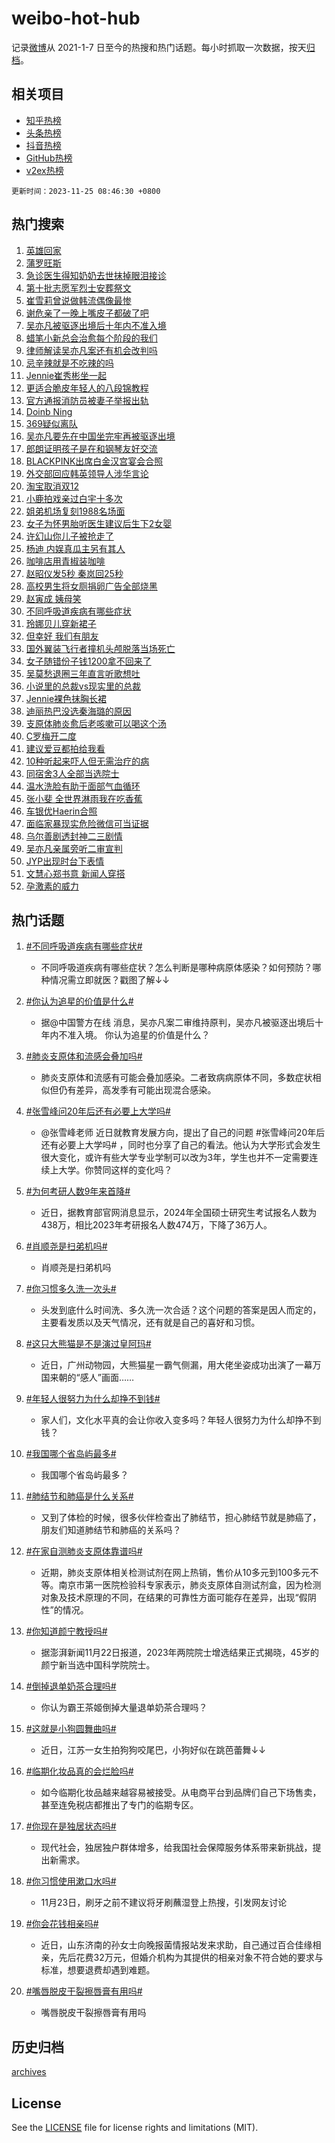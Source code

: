 # weibo-hot-hub

记录[微博](https://www.weibo.com)从 2021-1-7 日至今的热搜和热门话题。每小时抓取一次数据，按天[归档](archives)。

## 相关项目

- [知乎热榜](https://github.com/lonnyzhang423/zhihu-hot-hub)
- [头条热榜](https://github.com/lonnyzhang423/toutiao-hot-hub)
- [抖音热榜](https://github.com/lonnyzhang423/douyin-hot-hub)
- [GitHub热榜](https://github.com/lonnyzhang423/github-hot-hub)
- [v2ex热榜](https://github.com/lonnyzhang423/v2ex-hot-hub)


`更新时间：2023-11-25 08:46:30 +0800`

## 热门搜索

1. [英雄回家](https://m.weibo.cn/search?containerid=100103type%3D1%26t%3D10%26q%3D%23%E8%8B%B1%E9%9B%84%E5%9B%9E%E5%AE%B6%23&stream_entry_id=51&isnewpage=1&extparam=seat%3D1%26pos%3D0%26stream_entry_id%3D51%26dgr%3D0%26q%3D%2523%25E8%258B%25B1%25E9%259B%2584%25E5%259B%259E%25E5%25AE%25B6%2523%26filter_type%3Drealtimehot%26cate%3D10103%26c_type%3D51%26display_time%3D1700873188%26pre_seqid%3D170087318855507051136)
1. [蒲罗旺斯](https://m.weibo.cn/search?containerid=100103type%3D1%26t%3D10%26q%3D%E8%92%B2%E7%BD%97%E6%97%BA%E6%96%AF&stream_entry_id=31&isnewpage=1&extparam=seat%3D1%26lcate%3D5001%26stream_entry_id%3D31%26band_rank%3D1%26flag%3D1%26cate%3D5001%26pos%3D0%26dgr%3D0%26c_type%3D31%26filter_type%3Drealtimehot%26realpos%3D1%26q%3D%25E8%2592%25B2%25E7%25BD%2597%25E6%2597%25BA%25E6%2596%25AF%26display_time%3D1700873188%26pre_seqid%3D170087318855507051136)
1. [急诊医生得知奶奶去世抹掉眼泪接诊](https://m.weibo.cn/search?containerid=100103type%3D1%26t%3D10%26q%3D%23%E6%80%A5%E8%AF%8A%E5%8C%BB%E7%94%9F%E5%BE%97%E7%9F%A5%E5%A5%B6%E5%A5%B6%E5%8E%BB%E4%B8%96%E6%8A%B9%E6%8E%89%E7%9C%BC%E6%B3%AA%E6%8E%A5%E8%AF%8A%23&stream_entry_id=31&isnewpage=1&extparam=seat%3D1%26lcate%3D5001%26stream_entry_id%3D31%26band_rank%3D2%26flag%3D1%26cate%3D5001%26pos%3D1%26dgr%3D0%26c_type%3D31%26filter_type%3Drealtimehot%26realpos%3D2%26q%3D%2523%25E6%2580%25A5%25E8%25AF%258A%25E5%258C%25BB%25E7%2594%259F%25E5%25BE%2597%25E7%259F%25A5%25E5%25A5%25B6%25E5%25A5%25B6%25E5%258E%25BB%25E4%25B8%2596%25E6%258A%25B9%25E6%258E%2589%25E7%259C%25BC%25E6%25B3%25AA%25E6%258E%25A5%25E8%25AF%258A%2523%26display_time%3D1700873188%26pre_seqid%3D170087318855507051136)
1. [第十批志愿军烈士安葬祭文](https://m.weibo.cn/search?containerid=100103type%3D1%26t%3D10%26q%3D%23%E7%AC%AC%E5%8D%81%E6%89%B9%E5%BF%97%E6%84%BF%E5%86%9B%E7%83%88%E5%A3%AB%E5%AE%89%E8%91%AC%E7%A5%AD%E6%96%87%23&stream_entry_id=31&isnewpage=1&extparam=seat%3D1%26lcate%3D5001%26stream_entry_id%3D31%26band_rank%3D3%26flag%3D0%26cate%3D5001%26pos%3D2%26dgr%3D0%26c_type%3D31%26filter_type%3Drealtimehot%26realpos%3D3%26q%3D%2523%25E7%25AC%25AC%25E5%258D%2581%25E6%2589%25B9%25E5%25BF%2597%25E6%2584%25BF%25E5%2586%259B%25E7%2583%2588%25E5%25A3%25AB%25E5%25AE%2589%25E8%2591%25AC%25E7%25A5%25AD%25E6%2596%2587%2523%26display_time%3D1700873188%26pre_seqid%3D170087318855507051136)
1. [崔雪莉曾说做韩流偶像最惨](https://m.weibo.cn/search?containerid=100103type%3D1%26t%3D10%26q%3D%23%E5%B4%94%E9%9B%AA%E8%8E%89%E6%9B%BE%E8%AF%B4%E5%81%9A%E9%9F%A9%E6%B5%81%E5%81%B6%E5%83%8F%E6%9C%80%E6%83%A8%23&stream_entry_id=31&isnewpage=1&extparam=seat%3D1%26lcate%3D5001%26stream_entry_id%3D31%26band_rank%3D4%26flag%3D2%26cate%3D5001%26pos%3D3%26dgr%3D0%26c_type%3D31%26filter_type%3Drealtimehot%26realpos%3D4%26q%3D%2523%25E5%25B4%2594%25E9%259B%25AA%25E8%258E%2589%25E6%259B%25BE%25E8%25AF%25B4%25E5%2581%259A%25E9%259F%25A9%25E6%25B5%2581%25E5%2581%25B6%25E5%2583%258F%25E6%259C%2580%25E6%2583%25A8%2523%26display_time%3D1700873188%26pre_seqid%3D170087318855507051136)
1. [谢危亲了一晚上嘴皮子都破了吧](https://m.weibo.cn/search?containerid=100103type%3D1%26t%3D10%26q%3D%23%E8%B0%A2%E5%8D%B1%E4%BA%B2%E4%BA%86%E4%B8%80%E6%99%9A%E4%B8%8A%E5%98%B4%E7%9A%AE%E5%AD%90%E9%83%BD%E7%A0%B4%E4%BA%86%E5%90%A7%23&stream_entry_id=31&isnewpage=1&extparam=seat%3D1%26lcate%3D5001%26stream_entry_id%3D31%26band_rank%3D5%26flag%3D2%26cate%3D5001%26pos%3D4%26dgr%3D0%26c_type%3D31%26filter_type%3Drealtimehot%26realpos%3D5%26q%3D%2523%25E8%25B0%25A2%25E5%258D%25B1%25E4%25BA%25B2%25E4%25BA%2586%25E4%25B8%2580%25E6%2599%259A%25E4%25B8%258A%25E5%2598%25B4%25E7%259A%25AE%25E5%25AD%2590%25E9%2583%25BD%25E7%25A0%25B4%25E4%25BA%2586%25E5%2590%25A7%2523%26display_time%3D1700873188%26pre_seqid%3D170087318855507051136)
1. [吴亦凡被驱逐出境后十年内不准入境](https://m.weibo.cn/search?containerid=100103type%3D1%26t%3D10%26q%3D%23%E5%90%B4%E4%BA%A6%E5%87%A1%E8%A2%AB%E9%A9%B1%E9%80%90%E5%87%BA%E5%A2%83%E5%90%8E%E5%8D%81%E5%B9%B4%E5%86%85%E4%B8%8D%E5%87%86%E5%85%A5%E5%A2%83%23&stream_entry_id=31&isnewpage=1&extparam=seat%3D1%26lcate%3D5001%26stream_entry_id%3D31%26band_rank%3D6%26flag%3D2%26cate%3D5001%26pos%3D5%26dgr%3D0%26c_type%3D31%26filter_type%3Drealtimehot%26realpos%3D6%26q%3D%2523%25E5%2590%25B4%25E4%25BA%25A6%25E5%2587%25A1%25E8%25A2%25AB%25E9%25A9%25B1%25E9%2580%2590%25E5%2587%25BA%25E5%25A2%2583%25E5%2590%258E%25E5%258D%2581%25E5%25B9%25B4%25E5%2586%2585%25E4%25B8%258D%25E5%2587%2586%25E5%2585%25A5%25E5%25A2%2583%2523%26display_time%3D1700873188%26pre_seqid%3D170087318855507051136)
1. [蜡笔小新总会治愈每个阶段的我们](https://m.weibo.cn/search?containerid=100103type%3D1%26t%3D10%26q%3D%23%E8%9C%A1%E7%AC%94%E5%B0%8F%E6%96%B0%E6%80%BB%E4%BC%9A%E6%B2%BB%E6%84%88%E6%AF%8F%E4%B8%AA%E9%98%B6%E6%AE%B5%E7%9A%84%E6%88%91%E4%BB%AC%23&stream_entry_id=31&isnewpage=1&extparam=seat%3D1%26lcate%3D5001%26stream_entry_id%3D31%26band_rank%3D7%26c_type%3D31%26is_ad_pos%3D1%26pos%3D6%26adid%3D212356%26dgr%3D0%26q%3D%2523%25E8%259C%25A1%25E7%25AC%2594%25E5%25B0%258F%25E6%2596%25B0%25E6%2580%25BB%25E4%25BC%259A%25E6%25B2%25BB%25E6%2584%2588%25E6%25AF%258F%25E4%25B8%25AA%25E9%2598%25B6%25E6%25AE%25B5%25E7%259A%2584%25E6%2588%2591%25E4%25BB%25AC%2523%26filter_type%3Drealtimehot%26topic_ad%3D1%26cate%3D5001%26display_time%3D1700873188%26pre_seqid%3D170087318855507051136)
1. [律师解读吴亦凡案还有机会改判吗](https://m.weibo.cn/search?containerid=100103type%3D1%26t%3D10%26q%3D%23%E5%BE%8B%E5%B8%88%E8%A7%A3%E8%AF%BB%E5%90%B4%E4%BA%A6%E5%87%A1%E6%A1%88%E8%BF%98%E6%9C%89%E6%9C%BA%E4%BC%9A%E6%94%B9%E5%88%A4%E5%90%97%23&stream_entry_id=31&isnewpage=1&extparam=seat%3D1%26lcate%3D5001%26stream_entry_id%3D31%26band_rank%3D7%26flag%3D0%26cate%3D5001%26pos%3D7%26dgr%3D0%26c_type%3D31%26filter_type%3Drealtimehot%26realpos%3D7%26q%3D%2523%25E5%25BE%258B%25E5%25B8%2588%25E8%25A7%25A3%25E8%25AF%25BB%25E5%2590%25B4%25E4%25BA%25A6%25E5%2587%25A1%25E6%25A1%2588%25E8%25BF%2598%25E6%259C%2589%25E6%259C%25BA%25E4%25BC%259A%25E6%2594%25B9%25E5%2588%25A4%25E5%2590%2597%2523%26display_time%3D1700873188%26pre_seqid%3D170087318855507051136)
1. [忌辛辣就是不吃辣的吗](https://m.weibo.cn/search?containerid=100103type%3D1%26t%3D10%26q%3D%23%E5%BF%8C%E8%BE%9B%E8%BE%A3%E5%B0%B1%E6%98%AF%E4%B8%8D%E5%90%83%E8%BE%A3%E7%9A%84%E5%90%97%23&stream_entry_id=31&isnewpage=1&extparam=seat%3D1%26lcate%3D5001%26stream_entry_id%3D31%26band_rank%3D8%26flag%3D0%26cate%3D5001%26pos%3D8%26dgr%3D0%26c_type%3D31%26filter_type%3Drealtimehot%26realpos%3D8%26q%3D%2523%25E5%25BF%258C%25E8%25BE%259B%25E8%25BE%25A3%25E5%25B0%25B1%25E6%2598%25AF%25E4%25B8%258D%25E5%2590%2583%25E8%25BE%25A3%25E7%259A%2584%25E5%2590%2597%2523%26display_time%3D1700873188%26pre_seqid%3D170087318855507051136)
1. [Jennie崔秀彬坐一起](https://m.weibo.cn/search?containerid=100103type%3D1%26t%3D10%26q%3D%23Jennie%E5%B4%94%E7%A7%80%E5%BD%AC%E5%9D%90%E4%B8%80%E8%B5%B7%23&stream_entry_id=31&isnewpage=1&extparam=seat%3D1%26lcate%3D5001%26stream_entry_id%3D31%26band_rank%3D9%26flag%3D1%26cate%3D5001%26pos%3D9%26dgr%3D0%26c_type%3D31%26filter_type%3Drealtimehot%26realpos%3D9%26q%3D%2523Jennie%25E5%25B4%2594%25E7%25A7%2580%25E5%25BD%25AC%25E5%259D%2590%25E4%25B8%2580%25E8%25B5%25B7%2523%26display_time%3D1700873188%26pre_seqid%3D170087318855507051136)
1. [更适合脆皮年轻人的八段锦教程](https://m.weibo.cn/search?containerid=100103type%3D1%26t%3D10%26q%3D%23%E6%9B%B4%E9%80%82%E5%90%88%E8%84%86%E7%9A%AE%E5%B9%B4%E8%BD%BB%E4%BA%BA%E7%9A%84%E5%85%AB%E6%AE%B5%E9%94%A6%E6%95%99%E7%A8%8B%23&stream_entry_id=31&isnewpage=1&extparam=seat%3D1%26lcate%3D5001%26stream_entry_id%3D31%26band_rank%3D10%26flag%3D32768%26cate%3D5001%26pos%3D10%26dgr%3D0%26c_type%3D31%26filter_type%3Drealtimehot%26realpos%3D10%26q%3D%2523%25E6%259B%25B4%25E9%2580%2582%25E5%2590%2588%25E8%2584%2586%25E7%259A%25AE%25E5%25B9%25B4%25E8%25BD%25BB%25E4%25BA%25BA%25E7%259A%2584%25E5%2585%25AB%25E6%25AE%25B5%25E9%2594%25A6%25E6%2595%2599%25E7%25A8%258B%2523%26display_time%3D1700873188%26pre_seqid%3D170087318855507051136)
1. [官方通报消防员被妻子举报出轨](https://m.weibo.cn/search?containerid=100103type%3D1%26t%3D10%26q%3D%23%E5%AE%98%E6%96%B9%E9%80%9A%E6%8A%A5%E6%B6%88%E9%98%B2%E5%91%98%E8%A2%AB%E5%A6%BB%E5%AD%90%E4%B8%BE%E6%8A%A5%E5%87%BA%E8%BD%A8%23&stream_entry_id=31&isnewpage=1&extparam=seat%3D1%26lcate%3D5001%26stream_entry_id%3D31%26band_rank%3D11%26flag%3D2%26cate%3D5001%26pos%3D11%26dgr%3D0%26c_type%3D31%26filter_type%3Drealtimehot%26realpos%3D11%26q%3D%2523%25E5%25AE%2598%25E6%2596%25B9%25E9%2580%259A%25E6%258A%25A5%25E6%25B6%2588%25E9%2598%25B2%25E5%2591%2598%25E8%25A2%25AB%25E5%25A6%25BB%25E5%25AD%2590%25E4%25B8%25BE%25E6%258A%25A5%25E5%2587%25BA%25E8%25BD%25A8%2523%26display_time%3D1700873188%26pre_seqid%3D170087318855507051136)
1. [Doinb Ning](https://m.weibo.cn/search?containerid=100103type%3D1%26t%3D10%26q%3DDoinb+Ning&stream_entry_id=31&isnewpage=1&extparam=seat%3D1%26lcate%3D5001%26stream_entry_id%3D31%26band_rank%3D12%26flag%3D1%26cate%3D5001%26pos%3D12%26dgr%3D0%26c_type%3D31%26filter_type%3Drealtimehot%26realpos%3D12%26q%3DDoinb%2520Ning%26display_time%3D1700873188%26pre_seqid%3D170087318855507051136)
1. [369疑似离队](https://m.weibo.cn/search?containerid=100103type%3D1%26t%3D10%26q%3D%23369%E7%96%91%E4%BC%BC%E7%A6%BB%E9%98%9F%23&stream_entry_id=31&isnewpage=1&extparam=seat%3D1%26lcate%3D5001%26stream_entry_id%3D31%26band_rank%3D13%26flag%3D1%26cate%3D5001%26pos%3D13%26dgr%3D0%26c_type%3D31%26filter_type%3Drealtimehot%26realpos%3D13%26q%3D%2523369%25E7%2596%2591%25E4%25BC%25BC%25E7%25A6%25BB%25E9%2598%259F%2523%26display_time%3D1700873188%26pre_seqid%3D170087318855507051136)
1. [吴亦凡要先在中国坐完牢再被驱逐出境](https://m.weibo.cn/search?containerid=100103type%3D1%26t%3D10%26q%3D%23%E5%90%B4%E4%BA%A6%E5%87%A1%E8%A6%81%E5%85%88%E5%9C%A8%E4%B8%AD%E5%9B%BD%E5%9D%90%E5%AE%8C%E7%89%A2%E5%86%8D%E8%A2%AB%E9%A9%B1%E9%80%90%E5%87%BA%E5%A2%83%23&stream_entry_id=31&isnewpage=1&extparam=seat%3D1%26lcate%3D5001%26stream_entry_id%3D31%26band_rank%3D14%26flag%3D0%26cate%3D5001%26pos%3D14%26dgr%3D0%26c_type%3D31%26filter_type%3Drealtimehot%26realpos%3D14%26q%3D%2523%25E5%2590%25B4%25E4%25BA%25A6%25E5%2587%25A1%25E8%25A6%2581%25E5%2585%2588%25E5%259C%25A8%25E4%25B8%25AD%25E5%259B%25BD%25E5%259D%2590%25E5%25AE%258C%25E7%2589%25A2%25E5%2586%258D%25E8%25A2%25AB%25E9%25A9%25B1%25E9%2580%2590%25E5%2587%25BA%25E5%25A2%2583%2523%26display_time%3D1700873188%26pre_seqid%3D170087318855507051136)
1. [郎朗证明孩子是在和钢琴友好交流](https://m.weibo.cn/search?containerid=100103type%3D1%26t%3D10%26q%3D%E9%83%8E%E6%9C%97%E8%AF%81%E6%98%8E%E5%AD%A9%E5%AD%90%E6%98%AF%E5%9C%A8%E5%92%8C%E9%92%A2%E7%90%B4%E5%8F%8B%E5%A5%BD%E4%BA%A4%E6%B5%81&stream_entry_id=31&isnewpage=1&extparam=seat%3D1%26lcate%3D5001%26stream_entry_id%3D31%26band_rank%3D15%26flag%3D0%26cate%3D5001%26pos%3D15%26dgr%3D0%26c_type%3D31%26filter_type%3Drealtimehot%26realpos%3D15%26q%3D%25E9%2583%258E%25E6%259C%2597%25E8%25AF%2581%25E6%2598%258E%25E5%25AD%25A9%25E5%25AD%2590%25E6%2598%25AF%25E5%259C%25A8%25E5%2592%258C%25E9%2592%25A2%25E7%2590%25B4%25E5%258F%258B%25E5%25A5%25BD%25E4%25BA%25A4%25E6%25B5%2581%26display_time%3D1700873188%26pre_seqid%3D170087318855507051136)
1. [BLACKPINK出席白金汉宫宴会合照](https://m.weibo.cn/search?containerid=100103type%3D1%26t%3D10%26q%3D%23BLACKPINK%E5%87%BA%E5%B8%AD%E7%99%BD%E9%87%91%E6%B1%89%E5%AE%AB%E5%AE%B4%E4%BC%9A%E5%90%88%E7%85%A7%23&stream_entry_id=31&isnewpage=1&extparam=seat%3D1%26lcate%3D5001%26stream_entry_id%3D31%26band_rank%3D16%26flag%3D1%26cate%3D5001%26pos%3D16%26dgr%3D0%26c_type%3D31%26filter_type%3Drealtimehot%26realpos%3D16%26q%3D%2523BLACKPINK%25E5%2587%25BA%25E5%25B8%25AD%25E7%2599%25BD%25E9%2587%2591%25E6%25B1%2589%25E5%25AE%25AB%25E5%25AE%25B4%25E4%25BC%259A%25E5%2590%2588%25E7%2585%25A7%2523%26display_time%3D1700873188%26pre_seqid%3D170087318855507051136)
1. [外交部回应韩英领导人涉华言论](https://m.weibo.cn/search?containerid=100103type%3D1%26t%3D10%26q%3D%23%E5%A4%96%E4%BA%A4%E9%83%A8%E5%9B%9E%E5%BA%94%E9%9F%A9%E8%8B%B1%E9%A2%86%E5%AF%BC%E4%BA%BA%E6%B6%89%E5%8D%8E%E8%A8%80%E8%AE%BA%23&stream_entry_id=31&isnewpage=1&extparam=seat%3D1%26lcate%3D5001%26stream_entry_id%3D31%26band_rank%3D17%26flag%3D1%26cate%3D5001%26pos%3D17%26dgr%3D0%26c_type%3D31%26filter_type%3Drealtimehot%26realpos%3D17%26q%3D%2523%25E5%25A4%2596%25E4%25BA%25A4%25E9%2583%25A8%25E5%259B%259E%25E5%25BA%2594%25E9%259F%25A9%25E8%258B%25B1%25E9%25A2%2586%25E5%25AF%25BC%25E4%25BA%25BA%25E6%25B6%2589%25E5%258D%258E%25E8%25A8%2580%25E8%25AE%25BA%2523%26display_time%3D1700873188%26pre_seqid%3D170087318855507051136)
1. [淘宝取消双12](https://m.weibo.cn/search?containerid=100103type%3D1%26t%3D10%26q%3D%23%E6%B7%98%E5%AE%9D%E5%8F%96%E6%B6%88%E5%8F%8C12%23&stream_entry_id=31&isnewpage=1&extparam=seat%3D1%26lcate%3D5001%26stream_entry_id%3D31%26band_rank%3D18%26flag%3D0%26cate%3D5001%26pos%3D18%26dgr%3D0%26c_type%3D31%26filter_type%3Drealtimehot%26realpos%3D18%26q%3D%2523%25E6%25B7%2598%25E5%25AE%259D%25E5%258F%2596%25E6%25B6%2588%25E5%258F%258C12%2523%26display_time%3D1700873188%26pre_seqid%3D170087318855507051136)
1. [小鹿拍戏亲过白宇十多次](https://m.weibo.cn/search?containerid=100103type%3D1%26t%3D10%26q%3D%23%E5%B0%8F%E9%B9%BF%E6%8B%8D%E6%88%8F%E4%BA%B2%E8%BF%87%E7%99%BD%E5%AE%87%E5%8D%81%E5%A4%9A%E6%AC%A1%23&stream_entry_id=31&isnewpage=1&extparam=seat%3D1%26lcate%3D5001%26stream_entry_id%3D31%26band_rank%3D19%26flag%3D2%26cate%3D5001%26pos%3D19%26dgr%3D0%26c_type%3D31%26filter_type%3Drealtimehot%26realpos%3D19%26q%3D%2523%25E5%25B0%258F%25E9%25B9%25BF%25E6%258B%258D%25E6%2588%258F%25E4%25BA%25B2%25E8%25BF%2587%25E7%2599%25BD%25E5%25AE%2587%25E5%258D%2581%25E5%25A4%259A%25E6%25AC%25A1%2523%26display_time%3D1700873188%26pre_seqid%3D170087318855507051136)
1. [姐弟机场复刻1988名场面](https://m.weibo.cn/search?containerid=100103type%3D1%26t%3D10%26q%3D%23%E5%A7%90%E5%BC%9F%E6%9C%BA%E5%9C%BA%E5%A4%8D%E5%88%BB1988%E5%90%8D%E5%9C%BA%E9%9D%A2%23&stream_entry_id=31&isnewpage=1&extparam=seat%3D1%26lcate%3D5001%26stream_entry_id%3D31%26band_rank%3D20%26flag%3D32768%26cate%3D5001%26pos%3D20%26dgr%3D0%26c_type%3D31%26filter_type%3Drealtimehot%26realpos%3D20%26q%3D%2523%25E5%25A7%2590%25E5%25BC%259F%25E6%259C%25BA%25E5%259C%25BA%25E5%25A4%258D%25E5%2588%25BB1988%25E5%2590%258D%25E5%259C%25BA%25E9%259D%25A2%2523%26display_time%3D1700873188%26pre_seqid%3D170087318855507051136)
1. [女子为怀男胎听医生建议后生下2女婴](https://m.weibo.cn/search?containerid=100103type%3D1%26t%3D10%26q%3D%23%E5%A5%B3%E5%AD%90%E4%B8%BA%E6%80%80%E7%94%B7%E8%83%8E%E5%90%AC%E5%8C%BB%E7%94%9F%E5%BB%BA%E8%AE%AE%E5%90%8E%E7%94%9F%E4%B8%8B2%E5%A5%B3%E5%A9%B4%23&stream_entry_id=31&isnewpage=1&extparam=seat%3D1%26lcate%3D5001%26stream_entry_id%3D31%26band_rank%3D21%26flag%3D1%26cate%3D5001%26pos%3D21%26dgr%3D0%26c_type%3D31%26filter_type%3Drealtimehot%26realpos%3D21%26q%3D%2523%25E5%25A5%25B3%25E5%25AD%2590%25E4%25B8%25BA%25E6%2580%2580%25E7%2594%25B7%25E8%2583%258E%25E5%2590%25AC%25E5%258C%25BB%25E7%2594%259F%25E5%25BB%25BA%25E8%25AE%25AE%25E5%2590%258E%25E7%2594%259F%25E4%25B8%258B2%25E5%25A5%25B3%25E5%25A9%25B4%2523%26display_time%3D1700873188%26pre_seqid%3D170087318855507051136)
1. [许幻山你儿子被抢走了](https://m.weibo.cn/search?containerid=100103type%3D1%26t%3D10%26q%3D%23%E8%AE%B8%E5%B9%BB%E5%B1%B1%E4%BD%A0%E5%84%BF%E5%AD%90%E8%A2%AB%E6%8A%A2%E8%B5%B0%E4%BA%86%23&stream_entry_id=31&isnewpage=1&extparam=seat%3D1%26lcate%3D5001%26stream_entry_id%3D31%26band_rank%3D22%26flag%3D1%26cate%3D5001%26pos%3D22%26dgr%3D0%26c_type%3D31%26filter_type%3Drealtimehot%26realpos%3D22%26q%3D%2523%25E8%25AE%25B8%25E5%25B9%25BB%25E5%25B1%25B1%25E4%25BD%25A0%25E5%2584%25BF%25E5%25AD%2590%25E8%25A2%25AB%25E6%258A%25A2%25E8%25B5%25B0%25E4%25BA%2586%2523%26display_time%3D1700873188%26pre_seqid%3D170087318855507051136)
1. [杨迪 内娱真瓜主另有其人](https://m.weibo.cn/search?containerid=100103type%3D1%26t%3D10%26q%3D%E6%9D%A8%E8%BF%AA+%E5%86%85%E5%A8%B1%E7%9C%9F%E7%93%9C%E4%B8%BB%E5%8F%A6%E6%9C%89%E5%85%B6%E4%BA%BA&stream_entry_id=31&isnewpage=1&extparam=seat%3D1%26lcate%3D5001%26stream_entry_id%3D31%26band_rank%3D23%26flag%3D0%26cate%3D5001%26pos%3D23%26dgr%3D0%26c_type%3D31%26filter_type%3Drealtimehot%26realpos%3D23%26q%3D%25E6%259D%25A8%25E8%25BF%25AA%2520%25E5%2586%2585%25E5%25A8%25B1%25E7%259C%259F%25E7%2593%259C%25E4%25B8%25BB%25E5%258F%25A6%25E6%259C%2589%25E5%2585%25B6%25E4%25BA%25BA%26display_time%3D1700873188%26pre_seqid%3D170087318855507051136)
1. [咖啡店用青椒装咖啡](https://m.weibo.cn/search?containerid=100103type%3D1%26t%3D10%26q%3D%23%E5%92%96%E5%95%A1%E5%BA%97%E7%94%A8%E9%9D%92%E6%A4%92%E8%A3%85%E5%92%96%E5%95%A1%23&stream_entry_id=31&isnewpage=1&extparam=seat%3D1%26lcate%3D5001%26stream_entry_id%3D31%26band_rank%3D24%26flag%3D1%26cate%3D5001%26pos%3D24%26dgr%3D0%26c_type%3D31%26filter_type%3Drealtimehot%26realpos%3D24%26q%3D%2523%25E5%2592%2596%25E5%2595%25A1%25E5%25BA%2597%25E7%2594%25A8%25E9%259D%2592%25E6%25A4%2592%25E8%25A3%2585%25E5%2592%2596%25E5%2595%25A1%2523%26display_time%3D1700873188%26pre_seqid%3D170087318855507051136)
1. [赵昭仪发5秒 秦岚回25秒](https://m.weibo.cn/search?containerid=100103type%3D1%26t%3D10%26q%3D%E8%B5%B5%E6%98%AD%E4%BB%AA%E5%8F%915%E7%A7%92+%E7%A7%A6%E5%B2%9A%E5%9B%9E25%E7%A7%92&stream_entry_id=31&isnewpage=1&extparam=seat%3D1%26lcate%3D5001%26stream_entry_id%3D31%26band_rank%3D25%26flag%3D0%26cate%3D5001%26pos%3D25%26dgr%3D0%26c_type%3D31%26filter_type%3Drealtimehot%26realpos%3D25%26q%3D%25E8%25B5%25B5%25E6%2598%25AD%25E4%25BB%25AA%25E5%258F%25915%25E7%25A7%2592%2520%25E7%25A7%25A6%25E5%25B2%259A%25E5%259B%259E25%25E7%25A7%2592%26display_time%3D1700873188%26pre_seqid%3D170087318855507051136)
1. [高校男生将女厕捐卵广告全部烧黑](https://m.weibo.cn/search?containerid=100103type%3D1%26t%3D10%26q%3D%23%E9%AB%98%E6%A0%A1%E7%94%B7%E7%94%9F%E5%B0%86%E5%A5%B3%E5%8E%95%E6%8D%90%E5%8D%B5%E5%B9%BF%E5%91%8A%E5%85%A8%E9%83%A8%E7%83%A7%E9%BB%91%23&stream_entry_id=31&isnewpage=1&extparam=seat%3D1%26lcate%3D5001%26stream_entry_id%3D31%26band_rank%3D26%26flag%3D1%26cate%3D5001%26pos%3D26%26dgr%3D0%26c_type%3D31%26filter_type%3Drealtimehot%26realpos%3D26%26q%3D%2523%25E9%25AB%2598%25E6%25A0%25A1%25E7%2594%25B7%25E7%2594%259F%25E5%25B0%2586%25E5%25A5%25B3%25E5%258E%2595%25E6%258D%2590%25E5%258D%25B5%25E5%25B9%25BF%25E5%2591%258A%25E5%2585%25A8%25E9%2583%25A8%25E7%2583%25A7%25E9%25BB%2591%2523%26display_time%3D1700873188%26pre_seqid%3D170087318855507051136)
1. [赵寅成 姨母笑](https://m.weibo.cn/search?containerid=100103type%3D1%26t%3D10%26q%3D%E8%B5%B5%E5%AF%85%E6%88%90+%E5%A7%A8%E6%AF%8D%E7%AC%91&stream_entry_id=31&isnewpage=1&extparam=seat%3D1%26lcate%3D5001%26stream_entry_id%3D31%26band_rank%3D27%26flag%3D0%26cate%3D5001%26pos%3D27%26dgr%3D0%26c_type%3D31%26filter_type%3Drealtimehot%26realpos%3D27%26q%3D%25E8%25B5%25B5%25E5%25AF%2585%25E6%2588%2590%2520%25E5%25A7%25A8%25E6%25AF%258D%25E7%25AC%2591%26display_time%3D1700873188%26pre_seqid%3D170087318855507051136)
1. [不同呼吸道疾病有哪些症状](https://m.weibo.cn/search?containerid=100103type%3D1%26t%3D10%26q%3D%23%E4%B8%8D%E5%90%8C%E5%91%BC%E5%90%B8%E9%81%93%E7%96%BE%E7%97%85%E6%9C%89%E5%93%AA%E4%BA%9B%E7%97%87%E7%8A%B6%23&stream_entry_id=31&isnewpage=1&extparam=seat%3D1%26lcate%3D5001%26stream_entry_id%3D31%26band_rank%3D28%26flag%3D1%26cate%3D5001%26pos%3D28%26dgr%3D0%26c_type%3D31%26filter_type%3Drealtimehot%26realpos%3D28%26q%3D%2523%25E4%25B8%258D%25E5%2590%258C%25E5%2591%25BC%25E5%2590%25B8%25E9%2581%2593%25E7%2596%25BE%25E7%2597%2585%25E6%259C%2589%25E5%2593%25AA%25E4%25BA%259B%25E7%2597%2587%25E7%258A%25B6%2523%26display_time%3D1700873188%26pre_seqid%3D170087318855507051136)
1. [玲娜贝儿穿新裙子](https://m.weibo.cn/search?containerid=100103type%3D1%26t%3D10%26q%3D%E7%8E%B2%E5%A8%9C%E8%B4%9D%E5%84%BF%E7%A9%BF%E6%96%B0%E8%A3%99%E5%AD%90&stream_entry_id=31&isnewpage=1&extparam=seat%3D1%26lcate%3D5001%26stream_entry_id%3D31%26band_rank%3D29%26flag%3D1%26cate%3D5001%26pos%3D29%26dgr%3D0%26c_type%3D31%26filter_type%3Drealtimehot%26realpos%3D29%26q%3D%25E7%258E%25B2%25E5%25A8%259C%25E8%25B4%259D%25E5%2584%25BF%25E7%25A9%25BF%25E6%2596%25B0%25E8%25A3%2599%25E5%25AD%2590%26display_time%3D1700873188%26pre_seqid%3D170087318855507051136)
1. [但幸好 我们有朋友](https://m.weibo.cn/search?containerid=100103type%3D1%26t%3D10%26q%3D%E4%BD%86%E5%B9%B8%E5%A5%BD+%E6%88%91%E4%BB%AC%E6%9C%89%E6%9C%8B%E5%8F%8B&stream_entry_id=31&isnewpage=1&extparam=seat%3D1%26lcate%3D5001%26stream_entry_id%3D31%26band_rank%3D30%26flag%3D1%26cate%3D5001%26pos%3D30%26dgr%3D0%26c_type%3D31%26filter_type%3Drealtimehot%26realpos%3D30%26q%3D%25E4%25BD%2586%25E5%25B9%25B8%25E5%25A5%25BD%2520%25E6%2588%2591%25E4%25BB%25AC%25E6%259C%2589%25E6%259C%258B%25E5%258F%258B%26display_time%3D1700873188%26pre_seqid%3D170087318855507051136)
1. [国外翼装飞行者撞机头颅脱落当场死亡](https://m.weibo.cn/search?containerid=100103type%3D1%26t%3D10%26q%3D%23%E5%9B%BD%E5%A4%96%E7%BF%BC%E8%A3%85%E9%A3%9E%E8%A1%8C%E8%80%85%E6%92%9E%E6%9C%BA%E5%A4%B4%E9%A2%85%E8%84%B1%E8%90%BD%E5%BD%93%E5%9C%BA%E6%AD%BB%E4%BA%A1%23&stream_entry_id=31&isnewpage=1&extparam=seat%3D1%26lcate%3D5001%26stream_entry_id%3D31%26band_rank%3D31%26flag%3D1%26cate%3D5001%26pos%3D31%26dgr%3D0%26c_type%3D31%26filter_type%3Drealtimehot%26realpos%3D31%26q%3D%2523%25E5%259B%25BD%25E5%25A4%2596%25E7%25BF%25BC%25E8%25A3%2585%25E9%25A3%259E%25E8%25A1%258C%25E8%2580%2585%25E6%2592%259E%25E6%259C%25BA%25E5%25A4%25B4%25E9%25A2%2585%25E8%2584%25B1%25E8%2590%25BD%25E5%25BD%2593%25E5%259C%25BA%25E6%25AD%25BB%25E4%25BA%25A1%2523%26display_time%3D1700873188%26pre_seqid%3D170087318855507051136)
1. [女子随错份子钱1200拿不回来了](https://m.weibo.cn/search?containerid=100103type%3D1%26t%3D10%26q%3D%23%E5%A5%B3%E5%AD%90%E9%9A%8F%E9%94%99%E4%BB%BD%E5%AD%90%E9%92%B11200%E6%8B%BF%E4%B8%8D%E5%9B%9E%E6%9D%A5%E4%BA%86%23&stream_entry_id=31&isnewpage=1&extparam=seat%3D1%26lcate%3D5001%26stream_entry_id%3D31%26band_rank%3D32%26flag%3D1%26cate%3D5001%26pos%3D32%26dgr%3D0%26c_type%3D31%26filter_type%3Drealtimehot%26realpos%3D32%26q%3D%2523%25E5%25A5%25B3%25E5%25AD%2590%25E9%259A%258F%25E9%2594%2599%25E4%25BB%25BD%25E5%25AD%2590%25E9%2592%25B11200%25E6%258B%25BF%25E4%25B8%258D%25E5%259B%259E%25E6%259D%25A5%25E4%25BA%2586%2523%26display_time%3D1700873188%26pre_seqid%3D170087318855507051136)
1. [吴莫愁退圈三年直言听歌想吐](https://m.weibo.cn/search?containerid=100103type%3D1%26t%3D10%26q%3D%23%E5%90%B4%E8%8E%AB%E6%84%81%E9%80%80%E5%9C%88%E4%B8%89%E5%B9%B4%E7%9B%B4%E8%A8%80%E5%90%AC%E6%AD%8C%E6%83%B3%E5%90%90%23&stream_entry_id=31&isnewpage=1&extparam=seat%3D1%26lcate%3D5001%26stream_entry_id%3D31%26band_rank%3D33%26flag%3D0%26cate%3D5001%26pos%3D33%26dgr%3D0%26c_type%3D31%26filter_type%3Drealtimehot%26realpos%3D33%26q%3D%2523%25E5%2590%25B4%25E8%258E%25AB%25E6%2584%2581%25E9%2580%2580%25E5%259C%2588%25E4%25B8%2589%25E5%25B9%25B4%25E7%259B%25B4%25E8%25A8%2580%25E5%2590%25AC%25E6%25AD%258C%25E6%2583%25B3%25E5%2590%2590%2523%26display_time%3D1700873188%26pre_seqid%3D170087318855507051136)
1. [小说里的总裁vs现实里的总裁](https://m.weibo.cn/search?containerid=100103type%3D1%26t%3D10%26q%3D%E5%B0%8F%E8%AF%B4%E9%87%8C%E7%9A%84%E6%80%BB%E8%A3%81vs%E7%8E%B0%E5%AE%9E%E9%87%8C%E7%9A%84%E6%80%BB%E8%A3%81&stream_entry_id=31&isnewpage=1&extparam=seat%3D1%26lcate%3D5001%26stream_entry_id%3D31%26band_rank%3D34%26flag%3D0%26cate%3D5001%26pos%3D34%26dgr%3D0%26c_type%3D31%26filter_type%3Drealtimehot%26realpos%3D34%26q%3D%25E5%25B0%258F%25E8%25AF%25B4%25E9%2587%258C%25E7%259A%2584%25E6%2580%25BB%25E8%25A3%2581vs%25E7%258E%25B0%25E5%25AE%259E%25E9%2587%258C%25E7%259A%2584%25E6%2580%25BB%25E8%25A3%2581%26display_time%3D1700873188%26pre_seqid%3D170087318855507051136)
1. [Jennie裸色抹胸长裙](https://m.weibo.cn/search?containerid=100103type%3D1%26t%3D10%26q%3D%23Jennie%E8%A3%B8%E8%89%B2%E6%8A%B9%E8%83%B8%E9%95%BF%E8%A3%99%23&stream_entry_id=31&isnewpage=1&extparam=seat%3D1%26lcate%3D5001%26stream_entry_id%3D31%26band_rank%3D35%26flag%3D1%26cate%3D5001%26pos%3D35%26dgr%3D0%26c_type%3D31%26filter_type%3Drealtimehot%26realpos%3D35%26q%3D%2523Jennie%25E8%25A3%25B8%25E8%2589%25B2%25E6%258A%25B9%25E8%2583%25B8%25E9%2595%25BF%25E8%25A3%2599%2523%26display_time%3D1700873188%26pre_seqid%3D170087318855507051136)
1. [迪丽热巴没选秦海璐的原因](https://m.weibo.cn/search?containerid=100103type%3D1%26t%3D10%26q%3D%23%E8%BF%AA%E4%B8%BD%E7%83%AD%E5%B7%B4%E6%B2%A1%E9%80%89%E7%A7%A6%E6%B5%B7%E7%92%90%E7%9A%84%E5%8E%9F%E5%9B%A0%23&stream_entry_id=31&isnewpage=1&extparam=seat%3D1%26lcate%3D5001%26stream_entry_id%3D31%26band_rank%3D36%26flag%3D0%26cate%3D5001%26pos%3D36%26dgr%3D0%26c_type%3D31%26filter_type%3Drealtimehot%26realpos%3D36%26q%3D%2523%25E8%25BF%25AA%25E4%25B8%25BD%25E7%2583%25AD%25E5%25B7%25B4%25E6%25B2%25A1%25E9%2580%2589%25E7%25A7%25A6%25E6%25B5%25B7%25E7%2592%2590%25E7%259A%2584%25E5%258E%259F%25E5%259B%25A0%2523%26display_time%3D1700873188%26pre_seqid%3D170087318855507051136)
1. [支原体肺炎愈后老咳嗽可以喝这个汤](https://m.weibo.cn/search?containerid=100103type%3D1%26t%3D10%26q%3D%23%E6%94%AF%E5%8E%9F%E4%BD%93%E8%82%BA%E7%82%8E%E6%84%88%E5%90%8E%E8%80%81%E5%92%B3%E5%97%BD%E5%8F%AF%E4%BB%A5%E5%96%9D%E8%BF%99%E4%B8%AA%E6%B1%A4%23&stream_entry_id=31&isnewpage=1&extparam=seat%3D1%26lcate%3D5001%26stream_entry_id%3D31%26band_rank%3D37%26flag%3D0%26cate%3D5001%26pos%3D37%26dgr%3D0%26c_type%3D31%26filter_type%3Drealtimehot%26realpos%3D37%26q%3D%2523%25E6%2594%25AF%25E5%258E%259F%25E4%25BD%2593%25E8%2582%25BA%25E7%2582%258E%25E6%2584%2588%25E5%2590%258E%25E8%2580%2581%25E5%2592%25B3%25E5%2597%25BD%25E5%258F%25AF%25E4%25BB%25A5%25E5%2596%259D%25E8%25BF%2599%25E4%25B8%25AA%25E6%25B1%25A4%2523%26display_time%3D1700873188%26pre_seqid%3D170087318855507051136)
1. [C罗梅开二度](https://m.weibo.cn/search?containerid=100103type%3D1%26t%3D10%26q%3D%23C%E7%BD%97%E6%A2%85%E5%BC%80%E4%BA%8C%E5%BA%A6%23&stream_entry_id=31&isnewpage=1&extparam=seat%3D1%26lcate%3D5001%26stream_entry_id%3D31%26band_rank%3D38%26flag%3D1%26cate%3D5001%26pos%3D38%26dgr%3D0%26c_type%3D31%26filter_type%3Drealtimehot%26realpos%3D38%26q%3D%2523C%25E7%25BD%2597%25E6%25A2%2585%25E5%25BC%2580%25E4%25BA%258C%25E5%25BA%25A6%2523%26display_time%3D1700873188%26pre_seqid%3D170087318855507051136)
1. [建议爱豆都拍给我看](https://m.weibo.cn/search?containerid=100103type%3D1%26t%3D10%26q%3D%E5%BB%BA%E8%AE%AE%E7%88%B1%E8%B1%86%E9%83%BD%E6%8B%8D%E7%BB%99%E6%88%91%E7%9C%8B&stream_entry_id=31&isnewpage=1&extparam=seat%3D1%26lcate%3D5001%26stream_entry_id%3D31%26band_rank%3D39%26flag%3D1%26cate%3D5001%26pos%3D39%26dgr%3D0%26c_type%3D31%26filter_type%3Drealtimehot%26realpos%3D39%26q%3D%25E5%25BB%25BA%25E8%25AE%25AE%25E7%2588%25B1%25E8%25B1%2586%25E9%2583%25BD%25E6%258B%258D%25E7%25BB%2599%25E6%2588%2591%25E7%259C%258B%26display_time%3D1700873188%26pre_seqid%3D170087318855507051136)
1. [10种听起来吓人但无需治疗的病](https://m.weibo.cn/search?containerid=100103type%3D1%26t%3D10%26q%3D%2310%E7%A7%8D%E5%90%AC%E8%B5%B7%E6%9D%A5%E5%90%93%E4%BA%BA%E4%BD%86%E6%97%A0%E9%9C%80%E6%B2%BB%E7%96%97%E7%9A%84%E7%97%85%23&stream_entry_id=31&isnewpage=1&extparam=seat%3D1%26lcate%3D5001%26stream_entry_id%3D31%26band_rank%3D40%26flag%3D0%26cate%3D5001%26pos%3D40%26dgr%3D0%26c_type%3D31%26filter_type%3Drealtimehot%26realpos%3D40%26q%3D%252310%25E7%25A7%258D%25E5%2590%25AC%25E8%25B5%25B7%25E6%259D%25A5%25E5%2590%2593%25E4%25BA%25BA%25E4%25BD%2586%25E6%2597%25A0%25E9%259C%2580%25E6%25B2%25BB%25E7%2596%2597%25E7%259A%2584%25E7%2597%2585%2523%26display_time%3D1700873188%26pre_seqid%3D170087318855507051136)
1. [同宿舍3人全部当选院士](https://m.weibo.cn/search?containerid=100103type%3D1%26t%3D10%26q%3D%23%E5%90%8C%E5%AE%BF%E8%88%8D3%E4%BA%BA%E5%85%A8%E9%83%A8%E5%BD%93%E9%80%89%E9%99%A2%E5%A3%AB%23&stream_entry_id=31&isnewpage=1&extparam=seat%3D1%26lcate%3D5001%26stream_entry_id%3D31%26band_rank%3D41%26flag%3D32768%26cate%3D5001%26pos%3D41%26dgr%3D0%26c_type%3D31%26filter_type%3Drealtimehot%26realpos%3D41%26q%3D%2523%25E5%2590%258C%25E5%25AE%25BF%25E8%2588%258D3%25E4%25BA%25BA%25E5%2585%25A8%25E9%2583%25A8%25E5%25BD%2593%25E9%2580%2589%25E9%2599%25A2%25E5%25A3%25AB%2523%26display_time%3D1700873188%26pre_seqid%3D170087318855507051136)
1. [温水洗脸有助于面部气血循环](https://m.weibo.cn/search?containerid=100103type%3D1%26t%3D10%26q%3D%23%E6%B8%A9%E6%B0%B4%E6%B4%97%E8%84%B8%E6%9C%89%E5%8A%A9%E4%BA%8E%E9%9D%A2%E9%83%A8%E6%B0%94%E8%A1%80%E5%BE%AA%E7%8E%AF%23&stream_entry_id=31&isnewpage=1&extparam=seat%3D1%26lcate%3D5001%26stream_entry_id%3D31%26band_rank%3D42%26flag%3D1%26cate%3D5001%26pos%3D42%26dgr%3D0%26c_type%3D31%26filter_type%3Drealtimehot%26realpos%3D42%26q%3D%2523%25E6%25B8%25A9%25E6%25B0%25B4%25E6%25B4%2597%25E8%2584%25B8%25E6%259C%2589%25E5%258A%25A9%25E4%25BA%258E%25E9%259D%25A2%25E9%2583%25A8%25E6%25B0%2594%25E8%25A1%2580%25E5%25BE%25AA%25E7%258E%25AF%2523%26display_time%3D1700873188%26pre_seqid%3D170087318855507051136)
1. [张小斐 全世界淋雨我在吃香蕉](https://m.weibo.cn/search?containerid=100103type%3D1%26t%3D10%26q%3D%E5%BC%A0%E5%B0%8F%E6%96%90+%E5%85%A8%E4%B8%96%E7%95%8C%E6%B7%8B%E9%9B%A8%E6%88%91%E5%9C%A8%E5%90%83%E9%A6%99%E8%95%89&stream_entry_id=31&isnewpage=1&extparam=seat%3D1%26lcate%3D5001%26stream_entry_id%3D31%26band_rank%3D43%26flag%3D0%26cate%3D5001%26pos%3D43%26dgr%3D0%26c_type%3D31%26filter_type%3Drealtimehot%26realpos%3D43%26q%3D%25E5%25BC%25A0%25E5%25B0%258F%25E6%2596%2590%2520%25E5%2585%25A8%25E4%25B8%2596%25E7%2595%258C%25E6%25B7%258B%25E9%259B%25A8%25E6%2588%2591%25E5%259C%25A8%25E5%2590%2583%25E9%25A6%2599%25E8%2595%2589%26display_time%3D1700873188%26pre_seqid%3D170087318855507051136)
1. [车银优Haerin合照](https://m.weibo.cn/search?containerid=100103type%3D1%26t%3D10%26q%3D%23%E8%BD%A6%E9%93%B6%E4%BC%98Haerin%E5%90%88%E7%85%A7%23&stream_entry_id=31&isnewpage=1&extparam=seat%3D1%26lcate%3D5001%26stream_entry_id%3D31%26band_rank%3D44%26flag%3D1%26cate%3D5001%26pos%3D44%26dgr%3D0%26c_type%3D31%26filter_type%3Drealtimehot%26realpos%3D44%26q%3D%2523%25E8%25BD%25A6%25E9%2593%25B6%25E4%25BC%2598Haerin%25E5%2590%2588%25E7%2585%25A7%2523%26display_time%3D1700873188%26pre_seqid%3D170087318855507051136)
1. [面临家暴现实危险微信可当证据](https://m.weibo.cn/search?containerid=100103type%3D1%26t%3D10%26q%3D%23%E9%9D%A2%E4%B8%B4%E5%AE%B6%E6%9A%B4%E7%8E%B0%E5%AE%9E%E5%8D%B1%E9%99%A9%E5%BE%AE%E4%BF%A1%E5%8F%AF%E5%BD%93%E8%AF%81%E6%8D%AE%23&stream_entry_id=31&isnewpage=1&extparam=seat%3D1%26lcate%3D5001%26stream_entry_id%3D31%26band_rank%3D45%26flag%3D1%26cate%3D5001%26pos%3D45%26dgr%3D0%26c_type%3D31%26filter_type%3Drealtimehot%26realpos%3D45%26q%3D%2523%25E9%259D%25A2%25E4%25B8%25B4%25E5%25AE%25B6%25E6%259A%25B4%25E7%258E%25B0%25E5%25AE%259E%25E5%258D%25B1%25E9%2599%25A9%25E5%25BE%25AE%25E4%25BF%25A1%25E5%258F%25AF%25E5%25BD%2593%25E8%25AF%2581%25E6%258D%25AE%2523%26display_time%3D1700873188%26pre_seqid%3D170087318855507051136)
1. [乌尔善剧透封神二三剧情](https://m.weibo.cn/search?containerid=100103type%3D1%26t%3D10%26q%3D%E4%B9%8C%E5%B0%94%E5%96%84%E5%89%A7%E9%80%8F%E5%B0%81%E7%A5%9E%E4%BA%8C%E4%B8%89%E5%89%A7%E6%83%85&stream_entry_id=31&isnewpage=1&extparam=seat%3D1%26lcate%3D5001%26stream_entry_id%3D31%26band_rank%3D46%26flag%3D0%26cate%3D5001%26pos%3D46%26dgr%3D0%26c_type%3D31%26filter_type%3Drealtimehot%26realpos%3D46%26q%3D%25E4%25B9%258C%25E5%25B0%2594%25E5%2596%2584%25E5%2589%25A7%25E9%2580%258F%25E5%25B0%2581%25E7%25A5%259E%25E4%25BA%258C%25E4%25B8%2589%25E5%2589%25A7%25E6%2583%2585%26display_time%3D1700873188%26pre_seqid%3D170087318855507051136)
1. [吴亦凡亲属旁听二审宣判](https://m.weibo.cn/search?containerid=100103type%3D1%26t%3D10%26q%3D%23%E5%90%B4%E4%BA%A6%E5%87%A1%E4%BA%B2%E5%B1%9E%E6%97%81%E5%90%AC%E4%BA%8C%E5%AE%A1%E5%AE%A3%E5%88%A4%23&stream_entry_id=31&isnewpage=1&extparam=seat%3D1%26lcate%3D5001%26stream_entry_id%3D31%26band_rank%3D47%26flag%3D0%26cate%3D5001%26pos%3D47%26dgr%3D0%26c_type%3D31%26filter_type%3Drealtimehot%26realpos%3D47%26q%3D%2523%25E5%2590%25B4%25E4%25BA%25A6%25E5%2587%25A1%25E4%25BA%25B2%25E5%25B1%259E%25E6%2597%2581%25E5%2590%25AC%25E4%25BA%258C%25E5%25AE%25A1%25E5%25AE%25A3%25E5%2588%25A4%2523%26display_time%3D1700873188%26pre_seqid%3D170087318855507051136)
1. [JYP出现时台下表情](https://m.weibo.cn/search?containerid=100103type%3D1%26t%3D10%26q%3D%23JYP%E5%87%BA%E7%8E%B0%E6%97%B6%E5%8F%B0%E4%B8%8B%E8%A1%A8%E6%83%85%23&stream_entry_id=31&isnewpage=1&extparam=seat%3D1%26lcate%3D5001%26stream_entry_id%3D31%26band_rank%3D48%26flag%3D0%26cate%3D5001%26pos%3D48%26dgr%3D0%26c_type%3D31%26filter_type%3Drealtimehot%26realpos%3D48%26q%3D%2523JYP%25E5%2587%25BA%25E7%258E%25B0%25E6%2597%25B6%25E5%258F%25B0%25E4%25B8%258B%25E8%25A1%25A8%25E6%2583%2585%2523%26display_time%3D1700873188%26pre_seqid%3D170087318855507051136)
1. [文慧心郑书意 新闻人穿搭](https://m.weibo.cn/search?containerid=100103type%3D1%26t%3D10%26q%3D%E6%96%87%E6%85%A7%E5%BF%83%E9%83%91%E4%B9%A6%E6%84%8F+%E6%96%B0%E9%97%BB%E4%BA%BA%E7%A9%BF%E6%90%AD&stream_entry_id=31&isnewpage=1&extparam=seat%3D1%26lcate%3D5001%26stream_entry_id%3D31%26band_rank%3D49%26flag%3D0%26cate%3D5001%26pos%3D49%26dgr%3D0%26c_type%3D31%26filter_type%3Drealtimehot%26realpos%3D49%26q%3D%25E6%2596%2587%25E6%2585%25A7%25E5%25BF%2583%25E9%2583%2591%25E4%25B9%25A6%25E6%2584%258F%2520%25E6%2596%25B0%25E9%2597%25BB%25E4%25BA%25BA%25E7%25A9%25BF%25E6%2590%25AD%26display_time%3D1700873188%26pre_seqid%3D170087318855507051136)
1. [孕激素的威力](https://m.weibo.cn/search?containerid=100103type%3D1%26t%3D10%26q%3D%E5%AD%95%E6%BF%80%E7%B4%A0%E7%9A%84%E5%A8%81%E5%8A%9B&stream_entry_id=31&isnewpage=1&extparam=seat%3D1%26lcate%3D5001%26stream_entry_id%3D31%26band_rank%3D50%26flag%3D0%26cate%3D5001%26pos%3D50%26dgr%3D0%26c_type%3D31%26filter_type%3Drealtimehot%26realpos%3D50%26q%3D%25E5%25AD%2595%25E6%25BF%2580%25E7%25B4%25A0%25E7%259A%2584%25E5%25A8%2581%25E5%258A%259B%26display_time%3D1700873188%26pre_seqid%3D170087318855507051136)

## 热门话题

1. [#不同呼吸道疾病有哪些症状#](https://m.weibo.cn/search?containerid=231522type%3D1%26t%3D10%26q%3D%23%E4%B8%8D%E5%90%8C%E5%91%BC%E5%90%B8%E9%81%93%E7%96%BE%E7%97%85%E6%9C%89%E5%93%AA%E4%BA%9B%E7%97%87%E7%8A%B6%23&stream_entry_id=128&isnewpage=1&extparam=seat%3D1%26cate%3D5004%26dgr%3D0%26pos%3D1-0-0%26lcate%3D5004%26c_type%3D128%26unitid%3D1700871151533%26display_time%3D1700873190%26pre_seqid%3D170087319064800381125)
    - 不同呼吸道疾病有哪些症状？怎么判断是哪种病原体感染？如何预防？哪种情况需立即就医？戳图了解↓↓

1. [#你认为追星的价值是什么#](https://m.weibo.cn/search?containerid=231522type%3D1%26t%3D10%26q%3D%23%E4%BD%A0%E8%AE%A4%E4%B8%BA%E8%BF%BD%E6%98%9F%E7%9A%84%E4%BB%B7%E5%80%BC%E6%98%AF%E4%BB%80%E4%B9%88%23&stream_entry_id=128&isnewpage=1&extparam=seat%3D1%26cate%3D5004%26dgr%3D0%26pos%3D1-0-1%26lcate%3D5004%26c_type%3D128%26unitid%3D1700839085321%26display_time%3D1700873190%26pre_seqid%3D170087319064800381125)
    - 据@中国警方在线 消息，吴亦凡案二审维持原判，吴亦凡被驱逐出境后十年内不准入境。 你认为追星的价值是什么？ ​

1. [#肺炎支原体和流感会叠加吗#](https://m.weibo.cn/search?containerid=231522type%3D1%26t%3D10%26q%3D%23%E8%82%BA%E7%82%8E%E6%94%AF%E5%8E%9F%E4%BD%93%E5%92%8C%E6%B5%81%E6%84%9F%E4%BC%9A%E5%8F%A0%E5%8A%A0%E5%90%97%23&stream_entry_id=128&isnewpage=1&extparam=seat%3D1%26cate%3D5004%26dgr%3D0%26pos%3D1-0-2%26lcate%3D5004%26c_type%3D128%26unitid%3D1700728995782%26display_time%3D1700873190%26pre_seqid%3D170087319064800381125)
    - 肺炎支原体和流感有可能会叠加感染。二者致病病原体不同，多数症状相似但仍有差异，高发季有可能出现混合感染。

1. [#张雪峰问20年后还有必要上大学吗#](https://m.weibo.cn/search?containerid=231522type%3D1%26t%3D10%26q%3D%23%E5%BC%A0%E9%9B%AA%E5%B3%B0%E9%97%AE20%E5%B9%B4%E5%90%8E%E8%BF%98%E6%9C%89%E5%BF%85%E8%A6%81%E4%B8%8A%E5%A4%A7%E5%AD%A6%E5%90%97%23&stream_entry_id=128&isnewpage=1&extparam=seat%3D1%26cate%3D5004%26dgr%3D0%26pos%3D1-0-3%26lcate%3D5004%26c_type%3D128%26unitid%3D1700709509039%26display_time%3D1700873190%26pre_seqid%3D170087319064800381125)
    - @张雪峰老师 近日就教育发展方向，提出了自己的问题 #张雪峰问20年后还有必要上大学吗# ，同时也分享了自己的看法。他认为大学形式会发生很大变化，或许有些大学专业学制可以改为3年，学生也并不一定需要连续上大学。你赞同这样的变化吗？

1. [#为何考研人数9年来首降#](https://m.weibo.cn/search?containerid=231522type%3D1%26t%3D10%26q%3D%23%E4%B8%BA%E4%BD%95%E8%80%83%E7%A0%94%E4%BA%BA%E6%95%B09%E5%B9%B4%E6%9D%A5%E9%A6%96%E9%99%8D%23&stream_entry_id=128&isnewpage=1&extparam=seat%3D1%26cate%3D5004%26dgr%3D0%26pos%3D1-0-4%26lcate%3D5004%26c_type%3D128%26unitid%3D1700798573398%26display_time%3D1700873190%26pre_seqid%3D170087319064800381125)
    - 近日，据教育部官网消息显示，2024年全国硕士研究生考试报名人数为438万，相比2023年考研报名人数474万，下降了36万人。

1. [#肖顺尧是扫弟机吗#](https://m.weibo.cn/search?containerid=231522type%3D1%26t%3D10%26q%3D%23%E8%82%96%E9%A1%BA%E5%B0%A7%E6%98%AF%E6%89%AB%E5%BC%9F%E6%9C%BA%E5%90%97%23&stream_entry_id=128&isnewpage=1&extparam=seat%3D1%26cate%3D5004%26dgr%3D0%26pos%3D1-0-5%26lcate%3D5004%26c_type%3D128%26unitid%3D1700725980955%26display_time%3D1700873190%26pre_seqid%3D170087319064800381125)
    - 肖顺尧是扫弟机吗

1. [#你习惯多久洗一次头#](https://m.weibo.cn/search?containerid=231522type%3D1%26t%3D10%26q%3D%23%E4%BD%A0%E4%B9%A0%E6%83%AF%E5%A4%9A%E4%B9%85%E6%B4%97%E4%B8%80%E6%AC%A1%E5%A4%B4%23&stream_entry_id=128&isnewpage=1&extparam=seat%3D1%26cate%3D5004%26dgr%3D0%26pos%3D1-0-6%26lcate%3D5004%26c_type%3D128%26unitid%3D1700869975223%26display_time%3D1700873190%26pre_seqid%3D170087319064800381125)
    - 头发到底什么时间洗、多久洗一次合适？这个问题的答案是因人而定的，主要看发质以及天气情况，还有就是自己的喜好和习惯。

1. [#这只大熊猫是不是演过皇阿玛#](https://m.weibo.cn/search?containerid=231522type%3D1%26t%3D10%26q%3D%23%E8%BF%99%E5%8F%AA%E5%A4%A7%E7%86%8A%E7%8C%AB%E6%98%AF%E4%B8%8D%E6%98%AF%E6%BC%94%E8%BF%87%E7%9A%87%E9%98%BF%E7%8E%9B%23&stream_entry_id=128&isnewpage=1&extparam=seat%3D1%26cate%3D5004%26dgr%3D0%26pos%3D1-0-7%26lcate%3D5004%26c_type%3D128%26unitid%3D1700833099140%26display_time%3D1700873190%26pre_seqid%3D170087319064800381125)
    - 近日，广州动物园，大熊猫星一霸气侧漏，用大佬坐姿成功出演了一幕万国来朝的“感人”画面……

1. [#年轻人很努力为什么却挣不到钱#](https://m.weibo.cn/search?containerid=231522type%3D1%26t%3D10%26q%3D%23%E5%B9%B4%E8%BD%BB%E4%BA%BA%E5%BE%88%E5%8A%AA%E5%8A%9B%E4%B8%BA%E4%BB%80%E4%B9%88%E5%8D%B4%E6%8C%A3%E4%B8%8D%E5%88%B0%E9%92%B1%23&stream_entry_id=128&isnewpage=1&extparam=seat%3D1%26cate%3D5004%26dgr%3D0%26pos%3D1-0-8%26lcate%3D5004%26c_type%3D128%26unitid%3D1700727767788%26display_time%3D1700873190%26pre_seqid%3D170087319064800381125)
    - 家人们，文化水平真的会让你收入变多吗？年轻人很努力为什么却挣不到钱？

1. [#我国哪个省岛屿最多#](https://m.weibo.cn/search?containerid=231522type%3D1%26t%3D10%26q%3D%23%E6%88%91%E5%9B%BD%E5%93%AA%E4%B8%AA%E7%9C%81%E5%B2%9B%E5%B1%BF%E6%9C%80%E5%A4%9A%23&stream_entry_id=128&isnewpage=1&extparam=seat%3D1%26cate%3D5004%26dgr%3D0%26pos%3D1-0-9%26lcate%3D5004%26c_type%3D128%26unitid%3D1700746678899%26display_time%3D1700873190%26pre_seqid%3D170087319064800381125)
    - 我国哪个省岛屿最多？

1. [#肺结节和肺癌是什么关系#](https://m.weibo.cn/search?containerid=231522type%3D1%26t%3D10%26q%3D%23%E8%82%BA%E7%BB%93%E8%8A%82%E5%92%8C%E8%82%BA%E7%99%8C%E6%98%AF%E4%BB%80%E4%B9%88%E5%85%B3%E7%B3%BB%23&stream_entry_id=128&isnewpage=1&extparam=seat%3D1%26cate%3D5004%26dgr%3D0%26pos%3D1-0-10%26lcate%3D5004%26c_type%3D128%26unitid%3D1700796162511%26display_time%3D1700873190%26pre_seqid%3D170087319064800381125)
    - 又到了体检的时候，很多伙伴检查出了肺结节，担心肺结节就是肺癌了，朋友们知道肺结节和肺癌的关系吗？

1. [#在家自测肺炎支原体靠谱吗#](https://m.weibo.cn/search?containerid=231522type%3D1%26t%3D10%26q%3D%23%E5%9C%A8%E5%AE%B6%E8%87%AA%E6%B5%8B%E8%82%BA%E7%82%8E%E6%94%AF%E5%8E%9F%E4%BD%93%E9%9D%A0%E8%B0%B1%E5%90%97%23&stream_entry_id=128&isnewpage=1&extparam=seat%3D1%26cate%3D5004%26dgr%3D0%26pos%3D1-0-11%26lcate%3D5004%26c_type%3D128%26unitid%3D1700713049554%26display_time%3D1700873190%26pre_seqid%3D170087319064800381125)
    - 近期，肺炎支原体相关检测试剂在网上热销，售价从10多元到100多元不等。南京市第一医院检验科专家表示，肺炎支原体自测试剂盒，因为检测对象及技术原理的不同，在结果的可靠性方面可能存在差异，出现“假阴性”的情况。

1. [#你知道颜宁教授吗#](https://m.weibo.cn/search?containerid=231522type%3D1%26t%3D10%26q%3D%23%E4%BD%A0%E7%9F%A5%E9%81%93%E9%A2%9C%E5%AE%81%E6%95%99%E6%8E%88%E5%90%97%23&stream_entry_id=128&isnewpage=1&extparam=seat%3D1%26cate%3D5004%26dgr%3D0%26pos%3D1-0-12%26lcate%3D5004%26c_type%3D128%26unitid%3D1700713345665%26display_time%3D1700873190%26pre_seqid%3D170087319064800381125)
    - 据澎湃新闻11月22日报道，2023年两院院士增选结果正式揭晓，45岁的颜宁新当选中国科学院院士。

1. [#倒掉退单奶茶合理吗#](https://m.weibo.cn/search?containerid=231522type%3D1%26t%3D10%26q%3D%23%E5%80%92%E6%8E%89%E9%80%80%E5%8D%95%E5%A5%B6%E8%8C%B6%E5%90%88%E7%90%86%E5%90%97%23&stream_entry_id=128&isnewpage=1&extparam=seat%3D1%26cate%3D5004%26dgr%3D0%26pos%3D1-0-13%26lcate%3D5004%26c_type%3D128%26unitid%3D1700816257678%26display_time%3D1700873190%26pre_seqid%3D170087319064800381125)
    - 你认为霸王茶姬倒掉大量退单奶茶合理吗？

1. [#这就是小狗圆舞曲吗#](https://m.weibo.cn/search?containerid=231522type%3D1%26t%3D10%26q%3D%23%E8%BF%99%E5%B0%B1%E6%98%AF%E5%B0%8F%E7%8B%97%E5%9C%86%E8%88%9E%E6%9B%B2%E5%90%97%23&stream_entry_id=128&isnewpage=1&extparam=seat%3D1%26cate%3D5004%26dgr%3D0%26pos%3D1-0-14%26lcate%3D5004%26c_type%3D128%26unitid%3D1700867835896%26display_time%3D1700873190%26pre_seqid%3D170087319064800381125)
    - 近日，江苏一女生拍狗狗咬尾巴，小狗好似在跳芭蕾舞↓↓

1. [#临期化妆品真的会烂脸吗#](https://m.weibo.cn/search?containerid=231522type%3D1%26t%3D10%26q%3D%23%E4%B8%B4%E6%9C%9F%E5%8C%96%E5%A6%86%E5%93%81%E7%9C%9F%E7%9A%84%E4%BC%9A%E7%83%82%E8%84%B8%E5%90%97%23&stream_entry_id=128&isnewpage=1&extparam=seat%3D1%26cate%3D5004%26dgr%3D0%26pos%3D1-0-15%26lcate%3D5004%26c_type%3D128%26unitid%3D1700798893542%26display_time%3D1700873190%26pre_seqid%3D170087319064800381125)
    - 如今临期化妆品越来越容易被接受。从电商平台到品牌们自己下场售卖，甚至连免税店都推出了专门的临期专区。

1. [#你现在是独居状态吗#](https://m.weibo.cn/search?containerid=231522type%3D1%26t%3D10%26q%3D%23%E4%BD%A0%E7%8E%B0%E5%9C%A8%E6%98%AF%E7%8B%AC%E5%B1%85%E7%8A%B6%E6%80%81%E5%90%97%23&stream_entry_id=128&isnewpage=1&extparam=seat%3D1%26cate%3D5004%26dgr%3D0%26pos%3D1-0-16%26lcate%3D5004%26c_type%3D128%26unitid%3D1700726591184%26display_time%3D1700873190%26pre_seqid%3D170087319064800381125)
    - 现代社会，独居独户群体增多，给我国社会保障服务体系带来新挑战，提出新需求。

1. [#你习惯使用漱口水吗#](https://m.weibo.cn/search?containerid=231522type%3D1%26t%3D10%26q%3D%23%E4%BD%A0%E4%B9%A0%E6%83%AF%E4%BD%BF%E7%94%A8%E6%BC%B1%E5%8F%A3%E6%B0%B4%E5%90%97%23&stream_entry_id=128&isnewpage=1&extparam=seat%3D1%26cate%3D5004%26dgr%3D0%26pos%3D1-0-17%26lcate%3D5004%26c_type%3D128%26unitid%3D1700723564147%26display_time%3D1700873190%26pre_seqid%3D170087319064800381125)
    - 11月23日，刷牙之前不建议将牙刷蘸湿登上热搜，引发网友讨论

1. [#你会花钱相亲吗#](https://m.weibo.cn/search?containerid=231522type%3D1%26t%3D10%26q%3D%23%E4%BD%A0%E4%BC%9A%E8%8A%B1%E9%92%B1%E7%9B%B8%E4%BA%B2%E5%90%97%23&stream_entry_id=128&isnewpage=1&extparam=seat%3D1%26cate%3D5004%26dgr%3D0%26pos%3D1-0-18%26lcate%3D5004%26c_type%3D128%26unitid%3D1700719995301%26display_time%3D1700873190%26pre_seqid%3D170087319064800381125)
    - 近日，山东济南的孙女士向晚报菌情报站发来求助，自己通过百合佳缘相亲，先后花费32万元，但婚介机构为其提供的相亲对象不符合她的要求与标准，想要退费却遇到难题。

1. [#嘴唇脱皮干裂擦唇膏有用吗#](https://m.weibo.cn/search?containerid=231522type%3D1%26t%3D10%26q%3D%23%E5%98%B4%E5%94%87%E8%84%B1%E7%9A%AE%E5%B9%B2%E8%A3%82%E6%93%A6%E5%94%87%E8%86%8F%E6%9C%89%E7%94%A8%E5%90%97%23&stream_entry_id=128&isnewpage=1&extparam=seat%3D1%26cate%3D5004%26dgr%3D0%26pos%3D1-0-19%26lcate%3D5004%26c_type%3D128%26unitid%3D1700794375079%26display_time%3D1700873190%26pre_seqid%3D170087319064800381125)
    - 嘴唇脱皮干裂擦唇膏有用吗


## 历史归档

[archives](archives)

## License

See the [LICENSE](LICENSE) file for license rights and limitations (MIT).
